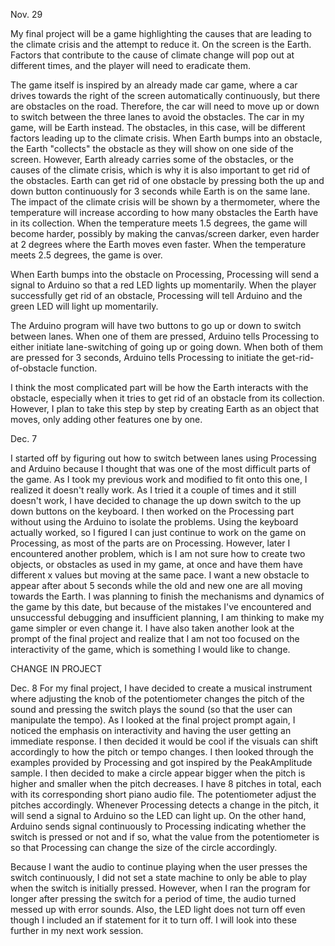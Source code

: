 Nov. 29

My final project will be a game highlighting the causes that are leading to the climate crisis and the attempt to reduce it. On the screen is the Earth. Factors that contribute to the cause of climate change will pop out at different times, and the player will need to eradicate them.


The game itself is inspired by an already made car game, where a car drives towards the right of the screen automatically continuously, but there are obstacles on the road. Therefore, the car will need to move up or down to switch between the three lanes to avoid the obstacles. The car in my game, will be Earth instead. The obstacles, in this case, will be different factors leading up to the climate crisis. When Earth bumps into an obstacle, the Earth "collects" the obstacle as they will show on one side of the screen. However, Earth already carries some of the obstacles, or the causes of the climate crisis, which is why it is also important to get rid of the obstacles. Earth can get rid of one obstacle by pressing both the up and down button continuously for 3 seconds while Earth is on the same lane. The impact of the climate crisis will be shown by a thermometer, where the temperature will increase according to how many obstacles the Earth have in its collection. When the temperature meets 1.5 degrees, the game will become harder, possibly by making the canvas/screen darker, even harder at 2 degrees where the Earth moves even faster. When the temperature meets 2.5 degrees, the game is over. 

When Earth bumps into the obstacle on Processing, Processing will send a signal to Arduino so that a red LED lights up momentarily. When the player successfully get rid of an obstacle, Processing will tell Arduino and the green LED will light up momentarily. 

The Arduino program will have two buttons to go up or down to switch between lanes. When one of them are pressed, Arduino tells Processing to either initiate lane-switching of going up or going down. When both of them are pressed for 3 seconds, Arduino tells Processing to initiate the get-rid-of-obstacle function.

I think the most complicated part will be how the Earth interacts with the obstacle, especially when it tries to get rid of an obstacle from its collection. However, I plan to take this step by step by creating Earth as an object that moves, only adding other features one by one. 

Dec. 7

I started off by figuring out how to switch between lanes using Processing and Arduino because I thought that was one of the most difficult parts of the game. As I took my previous work and modified to fit onto this one, I realized it doesn't really work. As I tried it a couple of times and it still doesn't work, I have decided to chanage the up down switch to the up down buttons on the keyboard. I then worked on the Processing part without using the Arduino to isolate the problems. Using the keyboard actually worked, so I figured I can just continue to work on the game on Processing, as most of the parts are on Processing. However, later I encountered another problem, which is I am not sure how to create two objects, or obstacles as used in my game, at once and have them have different x values but moving at the same pace. I want a new obstacle to appear after about 5 seconds while the old and new one are all moving towards the Earth. I was planning to finish the mechanisms and dynamics of the game by this date, but because of the mistakes I've encountered and unsuccessful debugging and insufficient planning, I am thinking to make my game simpler or even change it. I have also taken another look at the prompt of the final project and realize that I am not too focused on the interactivity of the game, which is something I would like to change.

CHANGE IN PROJECT

Dec. 8
For my final project, I have decided to create a musical instrument where adjusting the knob of the potentiometer changes the pitch of the sound and pressing the switch plays the sound (so that the user can manipulate the tempo). As I looked at the final project prompt again, I noticed the emphasis on interactivity and having the user getting an immediate response. I then decided it would be cool if the visuals can shift accordingly to how the pitch or tempo changes. I then looked through the examples provided by Processing and got inspired by the PeakAmplitude sample. I then decided to make a circle appear bigger when the pitch is higher and smaller when the pitch decreases. I have 8 pitches in total, each with its corresponding short piano audio file. The potentiometer adjust the pitches accordingly. Whenever Processing detects a change in the pitch, it will send a signal to Arduino so the LED can light up. On the other hand, Arduino sends signal continuously to Processing indicating whether the switch is pressed or not and if so, what the value from the potentiometer is so that Processing can change the size of the circle accordingly.

Because I want the audio to continue playing when the user presses the switch continuously, I did not set a state machine to only be able to play when the switch is initially pressed. However, when I ran the program for longer after pressing the switch for a period of time, the audio turned messed up with error sounds. Also, the LED light does not turn off even though I included an if statement for it to turn off. I will look into these further in my next work session.
